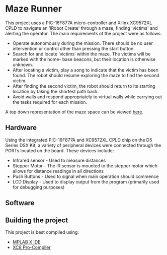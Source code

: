 # Maze Runner
 
This project uses a PIC-16F877A micro-controller and Xilinx XC9572XL CPLD to navigate
an 'iRobot Create' through a maze, finding 'victims' and alerting the operator.
The main requirements of the project were as follows:
+ Operate autonomously during the mission. There should be no user intervention or control
other than pressing the start button.
+ Search for and locate ‘victims’ within the maze. The victims will be marked with the home-
base beacons, but their location is otherwise unknown.
+ After locating a victim, play a song to indicate that the victim has been found. The robot
should resume exploring the maze to find the second victim.
+ After finding the second victim, the robot should return to its starting location by taking the
shortest path back.
+ Avoid walls and respond appropriately to virtual walls while carrying out the tasks required
for each mission.

A top down representation of the maze space can be viewed [here](maze.png).

## Hardware

Using the integrated PIC-16F877A and XC9572XL CPLD chip on the D5 Series DSX Kit, a variety
of peripheral devices were connected through the PORTs located on the board. These devices
include:
+ Infrared sensor - Used to measure distances
+ Stepper Motor - The IR sensor is mounted to the stepper motor which allows for distance readings in all directions
+ Push Buttons - Used to signal when main operation should commence
+ LCD Display - Used to display output from the program (primarily used for debugging purposes)

## Software

## Building the project

This project is best compiled using:
+ [MPLAB X IDE](http://www.microchip.com/mplab/mplab-x-ide)
+ [XC8 Pro-Compiler](http://www.microchip.com/mplab/compilers)
